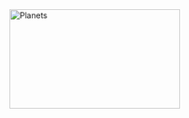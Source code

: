 <!DOCTYPE html>
<html>
<head>
<meta charset="utf-8">
<title>菜鸟教程(runoob.com)</title>
</head>
<body>

<img src="https://i.loli.net/2019/07/08/5d23365840f7d61780.png" width="300" height="175" alt="Planets" usemap="#planetmap">

<map name="planetmap">
  <area shape="rect" coords="0,0,240,175" alt="Sun" href="https://i.loli.net/2019/07/08/5d2338f2ee62464700.jpeg">
  <area shape="circle" coords="270,28,28" alt="Mercury" href="https://i.loli.net/2019/07/08/5d2339439a51b26761.png">
</map>

</body>
</html>
